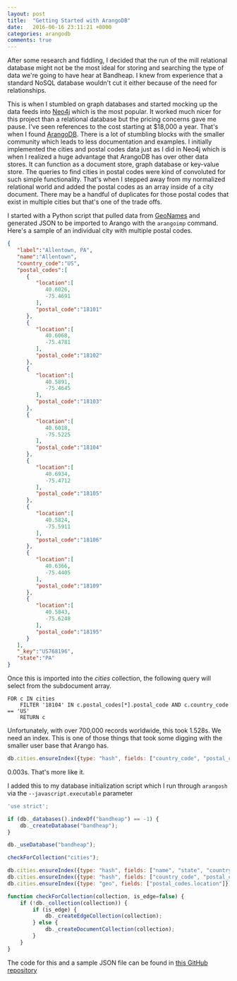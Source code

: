 ```yaml
---
layout: post
title:  "Getting Started with ArangoDB"
date:   2016-06-16 23:11:21 +0000
categories: arangodb
comments: true
---
```

After some research and fiddling, I decided that the run of the mill relational database might
not be the most ideal for storing and searching the type of data we're going to have hear at
Bandheap. I knew from experience that a standard NoSQL database wouldn't cut it either because
of the need for relationships.

This is when I stumbled on graph databases and started mocking up the data feeds into [Neo4j][1]
which is the most popular. It worked much nicer for this project than a relational database but the
pricing concerns gave me pause. I've seen references to the cost starting at $18,000 a year. That's
when I found [ArangoDB][2]. There is a lot of stumbling blocks with the smaller community which
leads to less documentation and examples. I initially implemented the cities and postal codes data
just as I did in Neo4j which is when I realized a huge advantage that ArangoDB has over other
data stores. It can function as a document store, graph database or key-value store. The queries to
find cities in postal codes were kind of convoluted for such simple functionality. That's when I
stepped away from my normalized relational world and added the postal codes as an array inside
of a city document. There may be a handful of duplicates for those postal codes that exist in
multiple cities but that's one of the trade offs.

I started with a Python script that pulled data from [GeoNames][3] and generated JSON to be imported
to Arango with the `arangoimp` command. Here's a sample of an individual city with multiple
postal codes.

~~~ json
{
   "label":"Allentown, PA",
   "name":"Allentown",
   "country_code":"US",
   "postal_codes":[
      {
         "location":[
            40.6026,
            -75.4691
         ],
         "postal_code":"18101"
      },
      {
         "location":[
            40.6068,
            -75.4781
         ],
         "postal_code":"18102"
      },
      {
         "location":[
            40.5891,
            -75.4645
         ],
         "postal_code":"18103"
      },
      {
         "location":[
            40.6018,
            -75.5225
         ],
         "postal_code":"18104"
      },
      {
         "location":[
            40.6934,
            -75.4712
         ],
         "postal_code":"18105"
      },
      {
         "location":[
            40.5824,
            -75.5911
         ],
         "postal_code":"18106"
      },
      {
         "location":[
            40.6366,
            -75.4405
         ],
         "postal_code":"18109"
      },
      {
         "location":[
            40.5843,
            -75.6248
         ],
         "postal_code":"18195"
      }
   ],
   "_key":"US768196",
   "state":"PA"
}
~~~

Once this is imported into the *cities* collection, the following query will select from the
subdocument array.

~~~
FOR c IN cities
    FILTER '18104' IN c.postal_codes[*].postal_code AND c.country_code == 'US'
    RETURN c
~~~

Unfortunately, with over 700,000 records worldwide, this took 1.528s. We need an index. This is one
of those things that took some digging with the smaller user base that Arango has.

~~~ javascript
db.cities.ensureIndex({type: "hash", fields: ["country_code", "postal_codes[*].postal_code"]});
~~~

0.003s. That's more like it.

I added this to my database initialization script which I run through `arangosh` via the
`--javascript.executable` parameter

~~~ javascript
'use strict';

if (db._databases().indexOf("bandheap") == -1) {
    db._createDatabase("bandheap");
}

db._useDatabase("bandheap");

checkForCollection("cities");

db.cities.ensureIndex({type: "hash", fields: ["name", "state", "country_code"], unique: true});
db.cities.ensureIndex({type: "hash", fields: ["country_code", "postal_codes[*].postal_code"]});
db.cities.ensureIndex({type: "geo", fields: ["postal_codes.location"]});

function checkForCollection(collection, is_edge=false) {
    if (!db._collection(collection)) {
        if (is_edge) {
            db._createEdgeCollection(collection);
        } else {
            db._createDocumentCollection(collection);
        }
    }
}
~~~

The code for this and a sample JSON file can be found in [this GitHub repository][4]

[1]: http://neo4j.com
[2]: https://www.arangodb.com/
[3]: http://www.geonames.org/
[4]: https://github.com/andybarilla/arangodb-geonames

